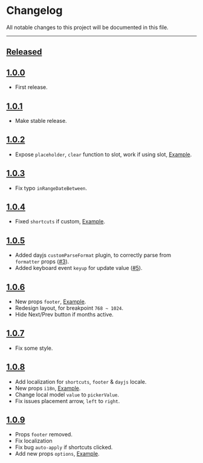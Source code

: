 # Changelog

All notable changes to this project will be documented in this file.

---

## [Released]

## [1.0.0]

- First release.
## [1.0.1]

- Make stable release.

## [1.0.2]

- Expose `placeholder`, `clear` function to slot, work if using slot, [Example](https://litepie.com/#use-slot).

## [1.0.3]

- Fix typo `inRangeDateBetween`.

## [1.0.4]

- Fixed `shortcuts` if custom, [Example](https://litepie.com/#custom-shortcuts).

## [1.0.5]

- Added dayjs `customParseFormat` plugin, to correctly parse from `formatter` props ([#3](https://github.com/kenhyuwa/litepie-datepicker/pull/3)).
- Added keyboard event `keyup` for update value ([#5](https://github.com/kenhyuwa/litepie-datepicker/pull/5)).

## [1.0.6]

- New props `footer`, [Example](https://litepie.com/#footer).
- Redesign layout, for breakpoint `768 ~ 1024`.
- Hide Next/Prev button if months active.

## [1.0.7]

- Fix some style.

## [1.0.8]

- Add localization for `shortcuts`, `footer` & `dayjs` locale.
- New props `i18n`, [Example](https://litepie.com/#i18n).
- Change local model `value` to `pickerValue`.
- Fix issues placement arrow, `left` to `right`.

## [1.0.9]

- Props `footer` removed.
- Fix localization
- Fix bug `auto-apply` if shortcuts clicked.
- Add new props `options`, [Example](https://litepie.com/#options).

[Released]: https://github.com/kenhyuwa/litepie-datepicker/
[1.0.0]: https://github.com/kenhyuwa/litepie-datepicker/releases/tag/v1.0.0
[1.0.1]: https://github.com/kenhyuwa/litepie-datepicker/releases/tag/v1.0.1
[1.0.2]: https://github.com/kenhyuwa/litepie-datepicker/releases/tag/v1.0.2
[1.0.3]: https://github.com/kenhyuwa/litepie-datepicker/releases/tag/v1.0.3
[1.0.4]: https://github.com/kenhyuwa/litepie-datepicker/releases/tag/v1.0.4
[1.0.5]: https://github.com/kenhyuwa/litepie-datepicker/releases/tag/v1.0.5
[1.0.6]: https://github.com/kenhyuwa/litepie-datepicker/releases/tag/v1.0.6
[1.0.7]: https://github.com/kenhyuwa/litepie-datepicker/releases/tag/v1.0.7
[1.0.8]: https://github.com/kenhyuwa/litepie-datepicker/releases/tag/v1.0.8
[1.0.9]: https://github.com/kenhyuwa/litepie-datepicker/releases/tag/v1.0.9
